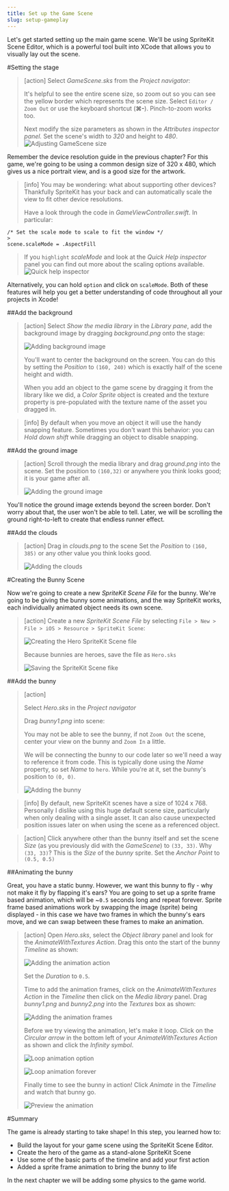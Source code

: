 ```yaml
---
title: Set up the Game Scene
slug: setup-gameplay
---
```


Let's get started setting up the main game scene. We'll be using SpriteKit Scene Editor, which is a powerful tool built into XCode that allows you to visually lay out the scene.

#Setting the stage

> [action]
> Select *GameScene.sks* from the *Project navigator*:
>
> It's helpful to see the entire scene size, so zoom out so you can see the yellow border which represents the scene size. Select `Editor / Zoom Out` or use the keyboard shortcut (**⌘-**). Pinch-to-zoom works too.
>
> Next modify the size parameters as shown in the *Attributes inspector panel.* Set the scene's width to _320_ and height to _480_.
> ![Adjusting GameScene size](../Tutorial-Images/xcode_gamescene_size.png)

Remember the device resolution guide in the previous chapter? For this game, we're going to be using a common design size of 320 x 480, which gives us a nice portrait view, and is a good size for the artwork.

> [info]
> You may be wondering: what about supporting other devices? Thankfully SpriteKit has your back and can automatically scale the view to fit other device resolutions.
> 
> Have a look through the code in *GameViewController.swift*.  In particular:
>
```
/* Set the scale mode to scale to fit the window */
>
scene.scaleMode = .AspectFill
```
>
> If you `highlight` *scaleMode* and look at the *Quick Help inspector* panel you can find out more about the scaling options available. ![Quick help inspector](../Tutorial-Images/quick_help_inspector.png)
>
Alternatively, you can hold `option` and click on `scaleMode`. Both of these features will help you get a better understanding of code throughout all your projects in Xcode!

##Add the background

> [action]
> Select *Show the media library* in the *Library pane*, add the background image by dragging *background.png* onto the stage:
>
> ![Adding background image](../Tutorial-Images/xcode_gamescene_add_background.png)
>
> You'll want to center the background on the screen. You can do this by setting the *Position* to `(160, 240)` which is exactly half of the scene height and width.
>
> When you add an object to the game scene by dragging it from the library like we did, a *Color Sprite* object is created and the texture property is pre-populated with the texture name of the asset you dragged in.

<!--  -->

> [info]
> By default when you move an object it will use the handy snapping feature.  Sometimes you don't want this behavior: you can *Hold down shift* while dragging an object to disable snapping.

##Add the ground image

> [action]
> Scroll through the media library and drag *ground.png* into the scene.
> Set the position to `(160,32)` or anywhere you think looks good; it is your game after all.
>
> ![Adding the ground image](../Tutorial-Images/xcode_gamescene_add_ground.png)
>

You'll notice the ground image extends beyond the screen border. Don't worry about that, the user won't be able to tell. Later, we will be scrolling the ground right-to-left to create that endless runner effect.

##Add the clouds

> [action]
> Drag in *clouds.png* to the scene
> Set the *Position* to `(160, 385)` or any other value you think looks good.
>
> ![Adding the clouds](../Tutorial-Images/xcode_gamescene_add_clouds.png)
>

#Creating the Bunny Scene

Now we're going to create a new *SpriteKit Scene File* for the bunny. We're going to be giving the bunny some animations, and the way SpriteKit works, each individually animated object needs its own scene.

> [action]
> Create a new *SpriteKit Scene File* by selecting `File > New > File > iOS > Resource > SpriteKit Scene`:
>
> ![Creating the Hero SpriteKit Scene file](../Tutorial-Images/xcode_add_sks.png)
>
> Because bunnies are heroes, save the file as `Hero.sks`
>
> ![Saving the SpriteKit Scene fike](../Tutorial-Images/xcode_add_sks_hero.png)

##Add the bunny

> [action]
>
> Select *Hero.sks* in the *Project navigator*
>
> Drag *bunny1.png* into scene:
>
> You may not be able to see the bunny, if not `Zoom Out` the scene, center your view on the bunny and `Zoom In` a little.
>
> We will be connecting the bunny to our code later so we'll need a way to reference it from code. This is typically done using the *Name* property, so set *Name* to `hero`. While you're at it, set the bunny's position to `(0, 0)`. 
>
> ![Adding the bunny](../Tutorial-Images/xcode_add_bunny_hero_scene.png)
>

<!--  -->

> [info]
> By default, new SpriteKit scenes have a size of 1024 x 768. Personally I dislike using this huge default scene size, particularly when only dealing with a single asset. It can also cause unexpected position issues later on when using the scene as a referenced object.

<!-- html comment to break boxes -->

> [action]
> Click anywhere other than the bunny itself and set the scene *Size* (as you previously did with the *GameScene*) to `(33, 33)`.  Why `(33, 33)`? This is the *Size* of the *bunny* sprite.
> Set the *Anchor Point* to `(0.5, 0.5)`

##Animating the bunny

Great, you have a static bunny.  However, we want this bunny to fly - why not make it fly by flapping it's ears? You are going to set up a sprite frame based animation, which will be ~`0.5` seconds long and repeat forever. Sprite frame based animations work by swapping the image (sprite) being displayed - in this case we have two frames in which the bunny's ears move, and we can swap between these frames to make an animation.

> [action]
> Open *Hero.sks*, select the *Object library* panel and look for the *AnimateWithTextures Action*. Drag this onto the start of the bunny *Timeline* as shown:
>
> ![Adding the animation action](../Tutorial-Images/xcode_hero_add_action.png)
>
> Set the *Duration* to `0.5`.
>
> Time to add the animation frames, click on the *AnimateWithTextures Action* in the *Timeline* then click on the *Media library* panel.
> Drag *bunny1.png* and *bunny2.png* into the *Textures* box as shown:
>
> ![Adding the animation frames](../Tutorial-Images/xcode_hero_add_action_frames.png)
>
> Before we try viewing the animation, let's make it loop. Click on the *Circular arrow* in the bottom left of your *AnimateWithTextures Action* as shown and click the *Infinity symbol*.
>
> ![Loop animation option](../Tutorial-Images/xcode_hero_action_loop.png)
>
> ![Loop animation forever](../Tutorial-Images/xcode_hero_animation_action_loop.png)
>
> Finally time to see the bunny in action! Click *Animate* in the *Timeline* and watch that bunny go.
>
> ![Preview the animation](../Tutorial-Images/xcode_timeline_animate.png)
>

#Summary

The game is already starting to take shape! In this step, you learned how to:

- Build the layout for your game scene using the SpriteKit Scene Editor.
- Create the hero of the game as a stand-alone SpriteKit Scene
- Use some of the basic parts of the timeline and add your first action
- Added a sprite frame animation to bring the bunny to life

In the next chapter we will be adding some physics to the game world.

